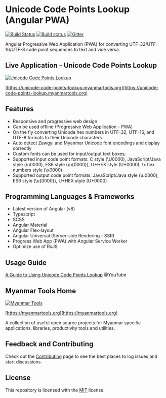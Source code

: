 # Unicode Code Points Lookup (Angular PWA)

[![Build Status](https://dev.azure.com/myanmartools/unicode-code-points-lookup-angular-pwa/_apis/build/status/myanmartools.unicode-code-points-lookup-angular-pwa?branchName=master)](https://dev.azure.com/myanmartools/unicode-code-points-lookup-angular-pwa/_build/latest?definitionId=5&branchName=master)
[![Build status](https://ci.appveyor.com/api/projects/status/bied8m9cnv6wk7lo?svg=true)](https://ci.appveyor.com/project/admindagonmetriccom/unicode-code-points-lookup-angular-pwa)
[![Gitter](https://badges.gitter.im/myanmartools/community.svg)](https://gitter.im/myanmartools/community?utm_source=badge&utm_medium=badge&utm_campaign=pr-badge)

Angular Progressive Web Application (PWA) for converting UTF-32/UTF-16/UTF-8 code point sequences to text and vice versa.

## Live Application - Unicode Code Points Lookup

[![Unicode Code Points Lookup](https://unicode-code-points-lookup.myanmartools.org/assets/images/appicons/v1/screenshot.jpg)](https://unicode-code-points-lookup.myanmartools.org)

[https://unicode-code-points-lookup.myanmartools.org](https://unicode-code-points-lookup.myanmartools.org)

## Features

* Responsive and progressive web design
* Can be used offline (Progressive  Web Application - PWA)
* On the fly converting Unicode hex numbers in UTF-32, UTF-16, and UTF-8 formats to their Unicode characters
* Auto detect Zawgyi and Myanmar Unicode font encodings and display correctly
* Custom fonts can be used for input/output text boxes;
* Supported input code point formats: C style (\U0000), JavaScript/Java style (\u0000), ES6 style (\u{0000}), U+HEX style (U+0000), \x hex numbers style (\x0000)
* Supported output code point formats: JavaScript/Java style (\u0000), ES6 style (\u{0000}), U+HEX style (U+0000)

## Programming Languages & Frameworks

* Latest version of Angular (v8)
* Typescript
* SCSS
* Angular Material
* Angular Flex-layout
* Angular Universal (Server-side Rendering - SSR)
* Progress Web App (PWA) with Angular Service Worker
* Optimize use of RxJS

## Usage Guide

[A Guide to Using Unicode Code Points Lookup](https://youtu.be/SDN-ej-1P40)  @YouTube

## Myanmar Tools Home

[![Myanmar Tools](https://myanmartools.org/assets/images/appicons/v1/android/android-launchericon-192x192.png)](https://myanmartools.org)

[https://myanmartools.org](https://myanmartools.org)

A collection of useful open source projects for Myanmar specific applications, libraries, productivity tools and utilities.

## Feedback and Contributing

Check out the [Contributing](https://github.com/myanmartools/unicode-code-points-lookup-angular-pwa/blob/master/CONTRIBUTING.md) page to see the best places to log issues and start discussions.

## License

This repository is licensed with the [MIT](https://github.com/myanmartools/unicode-code-points-lookup-angular-pwa/blob/master/LICENSE) license.
